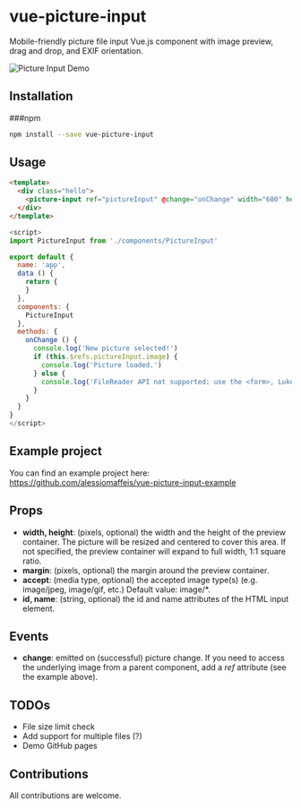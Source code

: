 vue-picture-input
=============

Mobile-friendly picture file input Vue.js component with image preview, drag and drop, and EXIF orientation.

![Picture Input Demo](http://i.giphy.com/3o84UfcY1QV7Unrtba.gif)


## Installation

###npm

``` sh
npm install --save vue-picture-input
```

## Usage

```HTML
<template>
  <div class="hello">    
    <picture-input ref="pictureInput" @change="onChange" width="600" height="600" margin="16" accept="image/jpeg,image/png"></picture-input>   
  </div>
</template>
```

```javascript
<script>
import PictureInput from './components/PictureInput'

export default {
  name: 'app',
  data () {
    return {
    }
  },
  components: {
    PictureInput
  },
  methods: {
    onChange () {
      console.log('New picture selected!')
      if (this.$refs.pictureInput.image) {
        console.log('Picture loaded.')
      } else {
        console.log('FileReader API not supported: use the <form>, Luke!')
      }
    }
  }
}
</script>
```

## Example project

You can find an example project here: https://github.com/alessiomaffeis/vue-picture-input-example

## Props

- **width, height**: (pixels, optional) the width and the height of the preview container. The picture will be resized and centered to cover this area. If not specified, the preview container will expand to full width, 1:1 square ratio.
- **margin**: (pixels, optional) the margin around the preview container.
- **accept**: (media type, optional) the accepted image type(s) (e.g. image/jpeg, image/gif, etc.) Default value: image/*. 
- **id, name**: (string, optional) the id and name attributes of the HTML input element.

## Events

- **change**: emitted on (successful) picture change. If you need to access the underlying image from a parent component, add a *ref* attribute <picture-input> (see the example above).


## TODOs

- File size limit check
- Add support for multiple files (?)
- Demo GitHub pages


## Contributions

All contributions are welcome.
